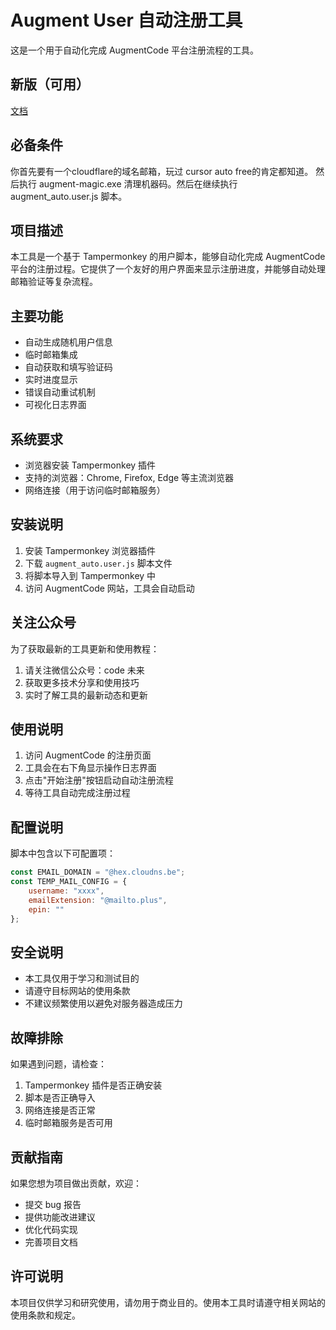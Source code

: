# Augment User 自动注册工具

这是一个用于自动化完成 AugmentCode 平台注册流程的工具。

## 新版（可用）
[文档](https://codercheng.notion.site/augment)

## 必备条件
你首先要有一个cloudflare的域名邮箱，玩过 cursor auto free的肯定都知道。
然后执行 augment-magic.exe 清理机器码。然后在继续执行 augment_auto.user.js 脚本。

## 项目描述

本工具是一个基于 Tampermonkey 的用户脚本，能够自动化完成 AugmentCode 平台的注册过程。它提供了一个友好的用户界面来显示注册进度，并能够自动处理邮箱验证等复杂流程。

## 主要功能

- 自动生成随机用户信息
- 临时邮箱集成
- 自动获取和填写验证码
- 实时进度显示
- 错误自动重试机制
- 可视化日志界面

## 系统要求

- 浏览器安装 Tampermonkey 插件
- 支持的浏览器：Chrome, Firefox, Edge 等主流浏览器
- 网络连接（用于访问临时邮箱服务）

## 安装说明

1. 安装 Tampermonkey 浏览器插件
2. 下载 `augment_auto.user.js` 脚本文件
3. 将脚本导入到 Tampermonkey 中
4. 访问 AugmentCode 网站，工具会自动启动

## 关注公众号

为了获取最新的工具更新和使用教程：

1. 请关注微信公众号：code 未来
2. 获取更多技术分享和使用技巧
3. 实时了解工具的最新动态和更新

## 使用说明

1. 访问 AugmentCode 的注册页面
2. 工具会在右下角显示操作日志界面
3. 点击"开始注册"按钮启动自动注册流程
4. 等待工具自动完成注册过程

## 配置说明

脚本中包含以下可配置项：

```javascript
const EMAIL_DOMAIN = "@hex.cloudns.be";
const TEMP_MAIL_CONFIG = {
    username: "xxxx",
    emailExtension: "@mailto.plus",
    epin: ""
};
```

## 安全说明

- 本工具仅用于学习和测试目的
- 请遵守目标网站的使用条款
- 不建议频繁使用以避免对服务器造成压力

## 故障排除

如果遇到问题，请检查：

1. Tampermonkey 插件是否正确安装
2. 脚本是否正确导入
3. 网络连接是否正常
4. 临时邮箱服务是否可用

## 贡献指南

如果您想为项目做出贡献，欢迎：

- 提交 bug 报告
- 提供功能改进建议
- 优化代码实现
- 完善项目文档

## 许可说明

本项目仅供学习和研究使用，请勿用于商业目的。使用本工具时请遵守相关网站的使用条款和规定。

